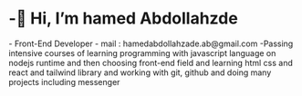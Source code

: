 <h1> -👋 Hi,  I’m hamed Abdollahzde </h1>
- Front-End Developer
- mail : hamedabdollahzade.ab@gmail.com
-Passing intensive courses of learning programming with javascript language on nodejs runtime and then choosing front-end field and learning html css and react and tailwind library and working with git, github and doing many projects including messenger
